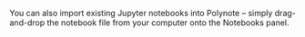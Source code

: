 You can also import existing Jupyter
notebooks into Polynote – simply drag-and-drop the notebook file from your computer onto the Notebooks panel.


